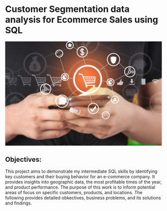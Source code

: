 # Customer Segmentation data analysis for Ecommerce Sales using SQL
![logo](https://github.com/amandamu0780/SQL_RFM_Ecommerce/blob/main/concepto-de-compras-en-linea.jpg)
## Objectives:
This project aims to demonstrate my intermediate SQL skills by identifying key customers and their buying behavior for an e-commerce company. It provides insights into geographic data, the most profitable times of the year, and product performance. The purpose of this work is to inform potential areas of focus on specific customers, products, and locations. The following provides detailed obkectives, business problems, and its solutions and findings.

